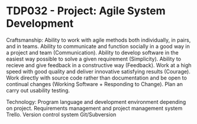 # TDP032 - Project: Agile System Development

Craftsmanship: Ability to work with agile methods both individually, in pairs, and in teams. Ability to communicate and function socially in a good way in a project and team (Communication). Ability to develop software in the easiest way possible to solve a given requirement (Simplicity). Ability to recieve and give feedback in a constructive way (Feedback). Work at a high speed with good quality and deliver innovative satisfying results (Courage). Work directly with source code rather than documentation and be open to continual changes (Working Software + Responding to Change). Plan an carry out usability testing.

Technology: Program language and development environment depending on project. Requirements management and project management system Trello. Version control system Git/Subversion 
